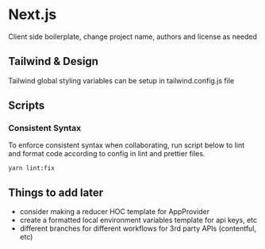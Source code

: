 # Next.js

Client side boilerplate, change project name, authors and license as needed

## Tailwind & Design

Tailwind global styling variables can be setup in tailwind.config.js file

## Scripts

### Consistent Syntax

To enforce consistent syntax when collaborating, run script below to lint and format code according to config in lint and prettier files.

    yarn lint:fix

## Things to add later

- consider making a reducer HOC template for AppProvider
- create a formatted local environment variables template for api keys, etc
- different branches for different workflows for 3rd party APIs (contentful, etc)
